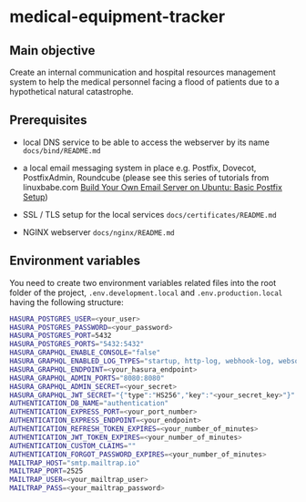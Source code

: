 # medical-equipment-tracker

## Main objective

Create an internal communication and hospital resources management system to help the medical personnel facing a flood of patients due to a hypothetical natural catastrophe.

## Prerequisites

* local DNS service to be able to access the webserver by its name `docs/bind/README.md`

* a local email messaging system in place e.g. Postfix, Dovecot, PostfixAdmin, Roundcube (please see this series of tutorials from linuxbabe.com [Build Your Own Email Server on Ubuntu: Basic Postfix Setup](https://www.linuxbabe.com/mail-server/setup-basic-postfix-mail-sever-ubuntu))

* SSL / TLS setup for the local services `docs/certificates/README.md`

* NGINX webserver `docs/nginx/README.md`

## Environment variables

You need to create two environment variables related files into the root folder of the project, `.env.development.local` and `.env.production.local` having the following structure:

```bash
HASURA_POSTGRES_USER=<your_user>
HASURA_POSTGRES_PASSWORD=<your_password>
HASURA_POSTGRES_PORT=5432
HASURA_POSTGRES_PORTS="5432:5432"
HASURA_GRAPHQL_ENABLE_CONSOLE="false"
HASURA_GRAPHQL_ENABLED_LOG_TYPES="startup, http-log, webhook-log, websocket-log, query-log"
HASURA_GRAPHQL_ENDPOINT=<your_hasura_endpoint>
HASURA_GRAPHQL_ADMIN_PORTS="8080:8080"
HASURA_GRAPHQL_ADMIN_SECRET=<your_secret>
HASURA_GRAPHQL_JWT_SECRET="{"type":"HS256","key":"<your_secret_key>"}"
AUTHENTICATION_DB_NAME="authentication"
AUTHENTICATION_EXPRESS_PORT=<your_port_number>
AUTHENTICATION_EXPRESS_ENDPOINT=<your_endpoint>
AUTHENTICATION_REFRESH_TOKEN_EXPIRES=<your_number_of_minutes>
AUTHENTICATION_JWT_TOKEN_EXPIRES=<your_number_of_minutes>
AUTHENTICATION_CUSTOM_CLAIMS=""
AUTHENTICATION_FORGOT_PASSWORD_EXPIRES=<your_number_of_minutes>
MAILTRAP_HOST="smtp.mailtrap.io"
MAILTRAP_PORT=2525
MAILTRAP_USER=<your_mailtrap_user>
MAILTRAP_PASS=<your_mailtrap_password>
```